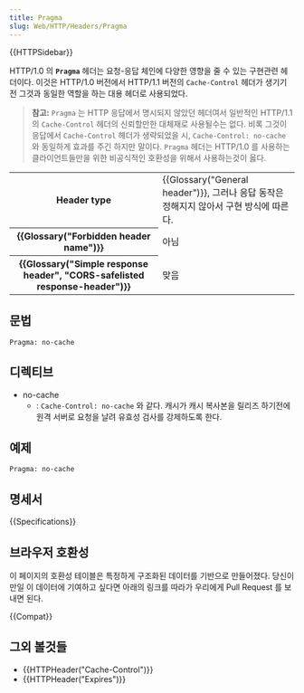 ```yaml
---
title: Pragma
slug: Web/HTTP/Headers/Pragma
---
```


{{HTTPSidebar}}

HTTP/1.0 의 **`Pragma`** 헤더는 요청-응답 체인에 다양한 영향을 줄 수 있는 구현관련 헤더이다. 이것은 HTTP/1.0 버전에서 HTTP/1.1 버전의 `Cache-Control` 헤더가 생기기 전 그것과 동일한 역할을 하는 대용 헤더로 사용되었다.

> **참고:** `Pragma` 는 HTTP 응답에서 명시되지 않았던 헤더여서 일반적인 HTTP/1.1 의 `Cache-Control` 헤더의 신뢰할만한 대체재로 사용될수는 없다. 비록 그것이 응답에서 `Cache-Control` 헤더가 생략되었을 시, `Cache-Control: no-cache` 와 동일하게 효과를 주긴 하지만 말이다. `Pragma` 헤더는 HTTP/1.0 를 사용하는 클라이언트들만을 위한 비공식적인 호환성을 위해서 사용하는것이 옳다.

<table class="properties">
  <tbody>
    <tr>
      <th scope="row">Header type</th>
      <td>
        {{Glossary("General header")}}, 그러나 응답 동작은 정해지지
        않아서 구현 방식에 따른다.
      </td>
    </tr>
    <tr>
      <th scope="row">{{Glossary("Forbidden header name")}}</th>
      <td>아님</td>
    </tr>
    <tr>
      <th scope="row">
        {{Glossary("Simple response header", "CORS-safelisted response-header")}}
      </th>
      <td>맞음</td>
    </tr>
  </tbody>
</table>

## 문법

```
Pragma: no-cache
```

## 디렉티브

- no-cache
  - : `Cache-Control: no-cache` 와 같다. 캐시가 캐시 복사본을 릴리즈 하기전에 원격 서버로 요청을 날려 유효성 검사를 강제하도록 한다.

## 예제

```
Pragma: no-cache
```

## 명세서

{{Specifications}}

## 브라우저 호환성

<p class="hidden">이 페이지의 호환성 테이블은 특정하게 구조화된 데이터를 기반으로 만들어졌다. 당신이 만일 이 데이터에 기여하고 싶다면 아래의 링크를 따라가 우리에게 Pull Request 를 보내면 된다.</p>

{{Compat}}

## 그외 볼것들

- {{HTTPHeader("Cache-Control")}}
- {{HTTPHeader("Expires")}}
